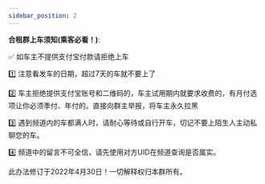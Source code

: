 ```yaml
---
sidebar_position: 2
---
```


**合租群上车须知(乘客必看！)**:  

✅ 如车主不提供支付宝付款请拒绝上车  

1️⃣ 注意看发车的日期，超过7天的车就不要上了  

2️⃣ 车主拒绝提供支付宝账号和二维码的，车主试用期内就要求收费的，有月付选项让你必须季付、年付的。直接向群主举报，将车主永久拉黑  

3️⃣ 遇到频道内的车都满人时，请耐心等待或自行开车，切记不要上陌生人主动私聊您的车。  

4️⃣ 频道中的留言不可全信，请先使用对方UID在频道查询是否属实。  


此办法修订于2022年4月30日！一切解释权归本群所有。  